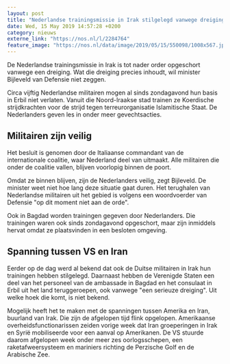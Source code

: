 ```yaml
---
layout: post
title: "Nederlandse trainingsmissie in Irak stilgelegd vanwege dreiging"
date: Wed, 15 May 2019 14:57:28 +0200
category: nieuws
externe_link: "https://nos.nl/l/2284764"
feature_image: "https://nos.nl/data/image/2019/05/15/550098/1008x567.jpg"
---
```


<p>De Nederlandse trainingsmissie in Irak is tot nader order opgeschort vanwege een dreiging. Wat die dreiging precies inhoudt, wil minister Bijleveld van Defensie niet zeggen.</p>
<p>Circa vijftig Nederlandse militairen mogen al sinds zondagavond hun basis in Erbil niet verlaten. Vanuit die Noord-Iraakse stad trainen ze Koerdische strijdkrachten voor de strijd tegen terreurorganisatie Islamitische Staat. De Nederlanders geven les in onder meer gevechtsacties.</p>
<h2>Militairen zijn veilig</h2>
<p>Het besluit is genomen door de Italiaanse commandant van de internationale coalitie, waar Nederland deel van uitmaakt. Alle militairen die onder de coalitie vallen, blijven voorlopig binnen de poort.</p>
<p>Omdat ze binnen blijven, zijn de Nederlanders veilig, zegt Bijleveld. De minister weet niet hoe lang deze situatie gaat duren. Het terughalen van Nederlandse militairen uit het gebied is volgens een woordvoerder van Defensie "op dit moment niet aan de orde".</p>
<p>Ook in Bagdad worden trainingen gegeven door Nederlanders. Die trainingen waren ook sinds zondagavond opgeschort, maar zijn inmiddels hervat omdat ze plaatsvinden in een besloten omgeving.</p>
<h2>Spanning tussen VS en Iran</h2>
<p>Eerder op de dag werd al bekend dat ook de Duitse militairen in Irak hun trainingen hebben stilgelegd. Daarnaast hebben de Verenigde Staten een deel van het personeel van de ambassade in Bagdad en het consulaat in Erbil uit het land teruggeroepen, ook vanwege "een serieuze dreiging". Uit welke hoek die komt, is niet bekend.</p>
<p>Mogelijk heeft het te maken met de spanningen tussen Amerika en Iran, buurland van Irak. Die zijn de afgelopen tijd flink opgelopen. Amerikaanse overheidsfunctionarissen zeiden vorige week dat Iran groeperingen in Irak en Syrië mobiliseerde voor een aanval op Amerikanen. De VS stuurde daarom afgelopen week onder meer zes oorlogsschepen, een raketafweersysteem en mariniers richting de Perzische Golf en de Arabische Zee.</p>
